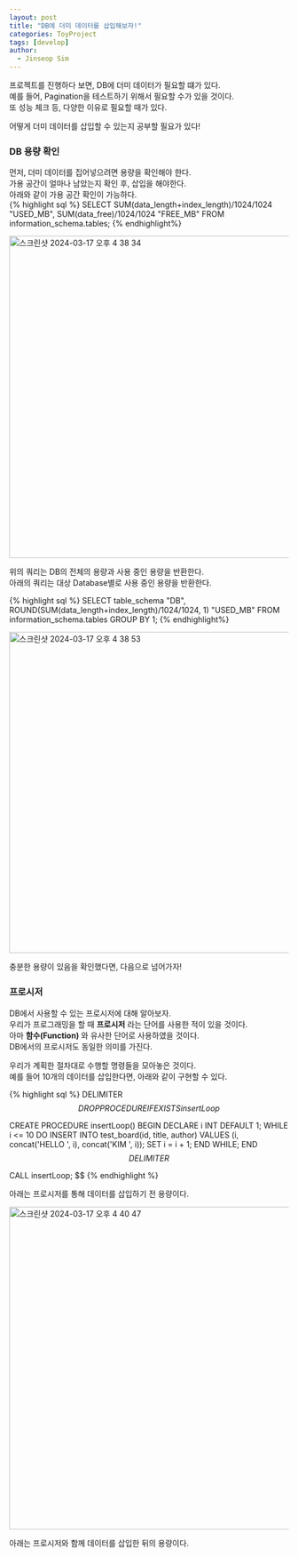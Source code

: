 ```yaml
---
layout: post
title: "DB에 더미 데이터를 삽입해보자!"
categories: ToyProject
tags: [develop]
author:
  - Jinseop Sim
---
```

프로젝트를 진행하다 보면, DB에 더미 데이터가 필요할 떄가 있다.  
예를 들어, Pagination을 테스트하기 위해서 필요할 수가 있을 것이다.  
또 성능 체크 등, 다양한 이유로 필요할 때가 있다.  

어떻게 더미 데이터를 삽입할 수 있는지 공부할 필요가 있다!  

### DB 용량 확인
먼저, 더미 데이터를 집어넣으려면 용량을 확인해야 한다.  
가용 공간이 얼마나 남았는지 확인 후, 삽입을 해야한다.  
아래와 같이 가용 공간 확인이 가능하다.  
{% highlight sql %}
SELECT SUM(data_length+index_length)/1024/1024 "USED_MB", SUM(data_free)/1024/1024 "FREE_MB"
FROM information_schema.tables;
{% endhighlight%}

<img width="580" alt="스크린샷 2024-03-17 오후 4 38 34" src="https://github.com/Jinseop-Sim/Jinseop-Sim.github.io/assets/71700079/01a4105c-e840-4321-88fd-9b7c23e08586">  

위의 쿼리는 DB의 전체의 용량과 사용 중인 용량을 반환한다.  
아래의 쿼리는 대상 Database별로 사용 중인 용량을 반환한다.  

{% highlight sql %}
SELECT table_schema "DB", ROUND(SUM(data_length+index_length)/1024/1024, 1) "USED_MB"
FROM information_schema.tables
GROUP BY 1;
{% endhighlight%}  

<img width="578" alt="스크린샷 2024-03-17 오후 4 38 53" src="https://github.com/Jinseop-Sim/Jinseop-Sim.github.io/assets/71700079/b417cc40-99ae-473d-960d-284d7cde84da">  

충분한 용량이 있음을 확인했다면, 다음으로 넘어가자!  

### 프로시저
DB에서 사용할 수 있는 프로시저에 대해 알아보자.  
우리가 프로그래밍을 할 때 __프로시저__ 라는 단어를 사용한 적이 있을 것이다.  
아마 __함수(Function)__ 와 유사한 단어로 사용하였을 것이다.  
DB에서의 프로시저도 동일한 의미를 가진다.  

우리가 계획한 절차대로 수행할 명령들을 모아놓은 것이다.  
예를 들어 10개의 데이터를 삽입한다면, 아래와 같이 구현할 수 있다.  

{% highlight sql %}
DELIMITER $$
DROP PROCEDURE IF EXISTS insertLoop$$

CREATE PROCEDURE insertLoop()
BEGIN
  DECLARE i INT DEFAULT 1;
  WHILE i <= 10 DO
    INSERT INTO test_board(id, title, author)
    VALUES (i, concat('HELLO ', i), concat('KIM ', i));
    SET i = i + 1;
  END WHILE;
END$$
DELIMITER $$

CALL insertLoop; $$
{% endhighlight %}  

아래는 프로시저를 통해 데이터를 삽입하기 전 용량이다.  

<img width="581" alt="스크린샷 2024-03-17 오후 4 40 47" src="https://github.com/Jinseop-Sim/Jinseop-Sim.github.io/assets/71700079/ae61d6ce-6a31-410a-a960-703804d8dfdd">  

아래는 프로시저와 함께 데이터를 삽입한 뒤의 용량이다.  

